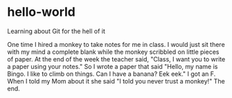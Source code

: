 # hello-world
Learning about Git for the hell of it 


  One time I hired a monkey to take notes for me in class. I would just sit there with my mind a complete blank while the monkey scribbled on little pieces of paper. At the end of the week the teacher said, "Class, I want you to write a paper using your notes." So I wrote a paper that said "Hello, my name is Bingo. I like to climb on things. Can I have a banana? Eek eek." I got an F. When I told my Mom about it she said "I told you never trust a monkey!" The end.
